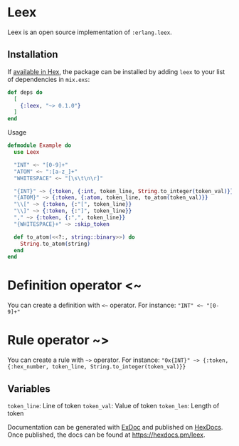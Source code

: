 # Leex

Leex is an open source implementation of `:erlang.leex`.

## Installation

If [available in Hex](https://hex.pm/docs/publish), the package can be installed
by adding `leex` to your list of dependencies in `mix.exs`:

```elixir
def deps do
  [
    {:leex, "~> 0.1.0"}
  ]
end
```

Usage
```elixir
defmodule Example do
  use Leex

  "INT" <~ "[0-9]+"
  "ATOM" <~ ":[a-z_]+"
  "WHITESPACE" <~ "[\s\t\n\r]"

  "{INT}" ~> {:token, {:int, token_line, String.to_integer(token_val)}}
  "{ATOM}" ~> {:token, {:atom, token_line, to_atom(token_val)}}
  "\\[" ~> {:token, {:"[", token_line}}
  "\\]" ~> {:token, {:"]", token_line}}
  "," ~> {:token, {:",", token_line}}
  "{WHITESPACE}+" ~> :skip_token

  def to_atom(<<?:, string::binary>>) do
    String.to_atom(string)
  end
end
```

# Definition operator <~

You can create a definition with `<~` operator. 
For instance: `"INT" <~ "[0-9]+"`

# Rule operator ~>

You can create a rule with `~>` operator.
For instance: `"0x{INT}" ~> {:token, {:hex_number, token_line, String.to_integer(token_val)}}`

## Variables

`token_line`: Line of token
`token_val`: Value of token
`token_len`: Length of token


Documentation can be generated with [ExDoc](https://github.com/elixir-lang/ex_doc)
and published on [HexDocs](https://hexdocs.pm). Once published, the docs can
be found at <https://hexdocs.pm/leex>.
